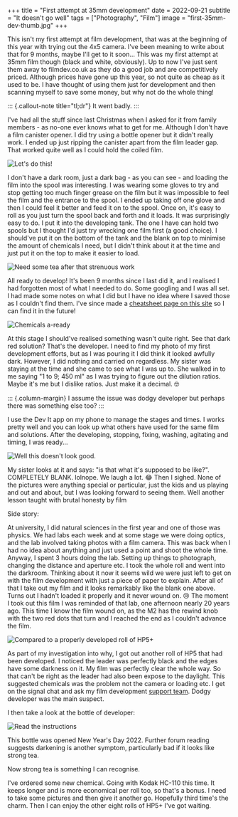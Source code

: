 +++
title =  "First attempt at 35mm development"
date =  2022-09-21
subtitle =  "It doesn't go well"
tags =  ["Photography", "Film"]
image = "first-35mm-dev-thumb.jpg"
+++

This isn't my first attempt at film development, that was at the beginning of this year with trying out the 4x5 camera. I've been meaning to write about that for 9 months, maybe I'll get to it soon... This was my first attempt at 35mm film though (black and white, obviously). Up to now I've just sent them away to filmdev.co.uk as they do a good job and are competitively priced. Although prices have gone up this year, so not quite as cheap as it used to be. I have thought of using them just for development and then scanning myself to save some money, but why not do the whole thing!

::: {.callout-note title="tl;dr"}
It went badly.
:::

I've had all the stuff since last Christmas when I asked for it from family members - as no-one ever knows what to get for me. Although I don't have a film canister opener. I did try using a bottle opener but it didn't really work. I ended up just ripping the canister apart from the film leader gap. That worked quite well as I could hold the coiled film.

![Let's do this!](first-35mm-dev-1.jpg "Let's do this!")

I don't have a dark room, just a dark bag - as you can see - and loading the film into the spool was interesting. I was wearing some gloves to try and stop getting too much finger grease on the film but it was impossible to feel the film and the entrance to the spool. I ended up taking off one glove and then I could feel it better and feed it on to the spool. Once on, it's easy to roll as you just turn the spool back and forth and it loads. It was surprisingly easy to do. I put it into the developing tank. The one I have can hold two spools but I thought I'd just try wrecking one film first (a good choice). I should've put it on the bottom of the tank and the blank on top to minimise the amount of chemicals I need, but I didn't think about it at the time and just put it on the top to make it easier to load.

![Need some tea after that strenuous work](first-35mm-dev-thumb.jpg "Need some tea after that strenuous work")

All ready to develop! It's been 9 months since I last did it, and I realised I had forgotten most of what I needed to do. Some googling and I was all set. I had made some notes on what I did but I have no idea where I saved those as I couldn't find them. I've since made a [cheatsheet page on this site](/film) so I can find it in the future!

![Chemicals a-ready](first-35mm-dev-3.jpg "Chemicals a-ready")

At this stage I should've realised something wasn't quite right. See that dark red solution? That's the developer. I need to find my photo of my first development efforts, but as I was pouring it I did think it looked awfully dark. However, I did nothing and carried on regardless. My sister was staying at the time and she came to see what I was up to. She walked in to me saying "1 to 9; 450 ml" as I was trying to figure out the dilution ratios. Maybe it's me but I dislike ratios. Just make it a decimal. 🤓

::: {.column-margin}
I assume the issue was dodgy developer but perhaps there was something else too?
:::

I use the Dev It app on my phone to manage the stages and times. I works pretty well and you can look up what others have used for the same film and solutions. After the developing, stopping, fixing, washing, agitating and timing, I was ready...

![Well this doesn't look good.](first-35mm-dev-4.jpg "Well this doesn't look good.")

My sister looks at it and says: "is that what it's supposed to be like?". COMPLETELY BLANK. lolnope. We laugh a lot. 😂 Then I sighed. None of the pictures were anything special or particular, just the kids and us playing and out and about, but I was looking forward to seeing them. Well another lesson taught with brutal honesty by film

Side story:

At university, I did natural sciences in the first year and one of those was physics. We had labs each week and at some stage we were doing optics, and the lab involved taking photos with a film camera. This was back when I had no idea about anything and just used a point and shoot the whole time. Anyway, I spent 3 hours doing the lab. Setting up things to photograph, changing the distance and aperture etc. I took the whole roll and went into the darkroom. Thinking about it now it seems wild we were just left to get on with the film development with just a piece of paper to explain. After all of that I take out my film and it looks remarkably like the blank one above. Turns out I hadn't loaded it properly and it never wound on. 😢 The moment I took out this film I was reminded of that lab, one afternoon  nearly 20 years ago. This time I know the film wound on, as the M2 has the rewind knob with the two red dots that turn and I reached the end as I couldn't advance the film.

![Compared to a properly developed roll of HP5+](first-35mm-dev-5.jpg "Compared to a properly developed roll of HP5+")

As part of my investigation into why, I got out another roll of HP5 that had been developed. I noticed the leader was perfectly black and the edges have some darkness on it. My film was perfectly clear the whole way. So that can't be right as the leader had also been expose to the daylight. This suggested chemicals was the problem not the camera or loading etc. I get on the signal chat and ask my film development [support team](https://baty.net/). Dodgy developer was the main suspect.

I then take a look at the bottle of developer:

![Read the instructions](first-35mm-dev-6.jpg "Read the instructions")

This bottle was opened New Year's Day 2022. Further forum reading suggests darkening is another symptom, particularly bad if it looks like strong tea.

Now strong tea is something I can recognise.

I've ordered some new chemical. Going with Kodak HC-110 this time. It keeps longer and is more economical per roll too, so that's a bonus. I need to take some pictures and then give it another go. Hopefully third time's the charm. Then I can enjoy the other eight rolls of HP5+ I've got waiting.
